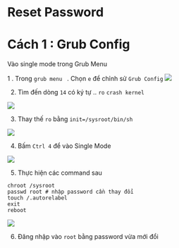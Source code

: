 # Reset Password

# Cách 1 : Grub Config

Vào  single mode trong Grub Menu

1 . Trong `grub menu ` . Chọn `e` để chỉnh sử `Grub Config`
![](https://image.ibb.co/h17yeK/Cent_OS_7_64_bit_2018_09_30_01_22_17.png)


2. Tìm đến dòng `14` có ký tự .. `ro`  `crash kernel`

![](https://image.ibb.co/knUuKK/Cent_OS_7_64_bit_2018_09_30_01_24_07.png)

3. Thay thế `ro` bằng `init=/sysroot/bin/sh`

![](https://image.ibb.co/dgQ1zK/Cent_OS_7_64_bit_2018_09_30_01_23_23.png)

4. Bấm `Ctrl 4` để vào Single Mode

![](https://image.ibb.co/dpJh6z/Cent_OS_7_64_bit_2018_09_30_01_24_35.png)

5. Thực hiện các command sau

```
chroot /sysroot
passwd root # nhập password cần thay đổi
touch /.autorelabel
exit
reboot

```

![](https://image.ibb.co/g7JFRz/Cent_OS_7_64_bit_2018_09_30_01_25_27.png)

6. Đăng nhập vào `root` bằng password vừa mới đổi
